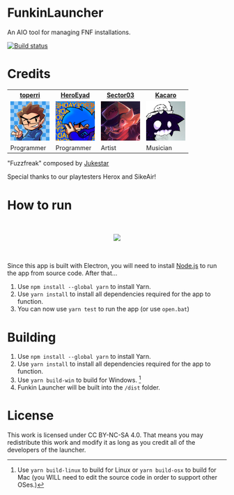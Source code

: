 # FunkinLauncher

An AIO tool for managing FNF installations.

[![Build status](https://ci.appveyor.com/api/projects/status/1o2pi06d47mj44pe?svg=true)](https://ci.appveyor.com/project/toperri/funkinlauncher)

# Credits

<table style="width:90%">
  <tr>
    <th><a href="https://www.errico.dev/?ref=flauncher">toperri</a></th>
    <th><a href="https://heroeyad.github.io/">HeroEyad</a></th>
    <th><a href="https://x.com/Sector03_">Sector03</a></th>
    <th><a href="https://x.com/Kacaro_">Kacaro</a></th>
  </tr>
  <tr>
    <td>
      <img src="art/toperri.png" alt="toperri" width="90" height="90">
    </td>
    <td>
       <img src="art/heroeyad.jpg" alt="HeroEyad" width="90" height="90">
    </td>
    <td>
       <img src="art/sector.png" alt="Sector03" width="90" height="90">
    </td>
    <td>
       <img src="art/kacaro.jpg" alt="Kacaro_" width="90" height="90">
    </td>
  </tr>
  <tr>
    <td>Programmer</td>
    <td>Programmer</td>
    <td>Artist</td>
    <td>Musician</td>
  </tr>
</table>

"Fuzzfreak" composed by [Jukestar](https://jukestar.newgrounds.com/)

Special thanks to our playtesters Herox and SikeAir!

# How to run
<br>

<p align="center">
  <img src="https://github.com/user-attachments/assets/0ec16fcd-15a7-4b6c-93a0-67d4ecb1d92c" width="300">
</p>

<br>

Since this app is built with Electron, you will need to install <a href="https://nodejs.org/dist/v20.16.0/node-v20.16.0-x64.msi">Node.js</a> to run the app from source code. After that...

1) Use ``npm install --global yarn`` to install Yarn.
2) Use ``yarn install`` to install all dependencies required for the app to function.
3) You can now use ``yarn test`` to run the app (or use ``open.bat``)

# Building

1) Use ``npm install --global yarn`` to install Yarn.
2) Use ``yarn install`` to install all dependencies required for the app to function.
3) Use ``yarn build-win`` to build for Windows. [^1]
4) Funkin Launcher will be built into the ``/dist`` folder.

[^1]: Use ``yarn build-linux`` to build for Linux or ``yarn build-osx`` to build for Mac (you WILL need to edit the source code in order to support other OSes.)

# License

This work is licensed under CC BY-NC-SA 4.0. That means you may redistribute this work and modify it as long as you credit all of the developers of the launcher.
